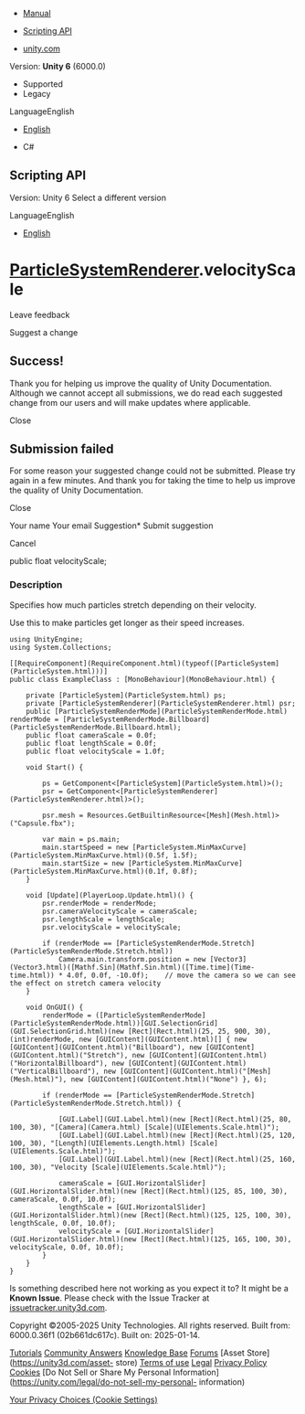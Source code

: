 [ ]()

  * [Manual](../Manual/index.html)
  * [Scripting API](../ScriptReference/index.html)

  * [unity.com](https://unity.com/)

Version: **Unity 6** (6000.0)

  * Supported
  * Legacy

LanguageEnglish

  * [English]()

  * C#

[ ](https://docs.unity3d.com)

## Scripting API

Version: Unity 6 Select a different version

LanguageEnglish

  * [English]()

#  [ParticleSystemRenderer](ParticleSystemRenderer.html).velocityScale

Leave feedback

Suggest a change

## Success!

Thank you for helping us improve the quality of Unity Documentation. Although
we cannot accept all submissions, we do read each suggested change from our
users and will make updates where applicable.

Close

## Submission failed

For some reason your suggested change could not be submitted. Please <a>try
again</a> in a few minutes. And thank you for taking the time to help us
improve the quality of Unity Documentation.

Close

Your name Your email Suggestion* Submit suggestion

Cancel

[ ]()

public float velocityScale;

### Description

Specifies how much particles stretch depending on their velocity.

Use this to make particles get longer as their speed increases.

    
    
    using UnityEngine;
    using System.Collections;  
      
    [[RequireComponent](RequireComponent.html)(typeof([ParticleSystem](ParticleSystem.html)))]
    public class ExampleClass : [MonoBehaviour](MonoBehaviour.html) {  
      
        private [ParticleSystem](ParticleSystem.html) ps;
        private [ParticleSystemRenderer](ParticleSystemRenderer.html) psr;
        public [ParticleSystemRenderMode](ParticleSystemRenderMode.html) renderMode = [ParticleSystemRenderMode.Billboard](ParticleSystemRenderMode.Billboard.html);
        public float cameraScale = 0.0f;
        public float lengthScale = 0.0f;
        public float velocityScale = 1.0f;  
      
        void Start() {  
      
            ps = GetComponent<[ParticleSystem](ParticleSystem.html)>();
            psr = GetComponent<[ParticleSystemRenderer](ParticleSystemRenderer.html)>();  
      
            psr.mesh = Resources.GetBuiltinResource<[Mesh](Mesh.html)>("Capsule.fbx");  
      
            var main = ps.main;
            main.startSpeed = new [ParticleSystem.MinMaxCurve](ParticleSystem.MinMaxCurve.html)(0.5f, 1.5f);
            main.startSize = new [ParticleSystem.MinMaxCurve](ParticleSystem.MinMaxCurve.html)(0.1f, 0.8f);
        }  
      
        void [Update](PlayerLoop.Update.html)() {
            psr.renderMode = renderMode;
            psr.cameraVelocityScale = cameraScale;
            psr.lengthScale = lengthScale;
            psr.velocityScale = velocityScale;  
      
            if (renderMode == [ParticleSystemRenderMode.Stretch](ParticleSystemRenderMode.Stretch.html))
                Camera.main.transform.position = new [Vector3](Vector3.html)([Mathf.Sin](Mathf.Sin.html)([Time.time](Time-time.html)) * 4.0f, 0.0f, -10.0f);    // move the camera so we can see the effect on stretch camera velocity
        }  
      
        void OnGUI() {
            renderMode = ([ParticleSystemRenderMode](ParticleSystemRenderMode.html))[GUI.SelectionGrid](GUI.SelectionGrid.html)(new [Rect](Rect.html)(25, 25, 900, 30), (int)renderMode, new [GUIContent](GUIContent.html)[] { new [GUIContent](GUIContent.html)("Billboard"), new [GUIContent](GUIContent.html)("Stretch"), new [GUIContent](GUIContent.html)("HorizontalBillboard"), new [GUIContent](GUIContent.html)("VerticalBillboard"), new [GUIContent](GUIContent.html)("[Mesh](Mesh.html)"), new [GUIContent](GUIContent.html)("None") }, 6);  
      
            if (renderMode == [ParticleSystemRenderMode.Stretch](ParticleSystemRenderMode.Stretch.html)) {  
      
                [GUI.Label](GUI.Label.html)(new [Rect](Rect.html)(25, 80, 100, 30), "[Camera](Camera.html) [Scale](UIElements.Scale.html)");
                [GUI.Label](GUI.Label.html)(new [Rect](Rect.html)(25, 120, 100, 30), "[Length](UIElements.Length.html) [Scale](UIElements.Scale.html)");
                [GUI.Label](GUI.Label.html)(new [Rect](Rect.html)(25, 160, 100, 30), "Velocity [Scale](UIElements.Scale.html)");  
      
                cameraScale = [GUI.HorizontalSlider](GUI.HorizontalSlider.html)(new [Rect](Rect.html)(125, 85, 100, 30), cameraScale, 0.0f, 10.0f);
                lengthScale = [GUI.HorizontalSlider](GUI.HorizontalSlider.html)(new [Rect](Rect.html)(125, 125, 100, 30), lengthScale, 0.0f, 10.0f);
                velocityScale = [GUI.HorizontalSlider](GUI.HorizontalSlider.html)(new [Rect](Rect.html)(125, 165, 100, 30), velocityScale, 0.0f, 10.0f);
            }
        }
    }
    

Is something described here not working as you expect it to? It might be a
**Known Issue**. Please check with the Issue Tracker at
[issuetracker.unity3d.com](https://issuetracker.unity3d.com).

Copyright ©2005-2025 Unity Technologies. All rights reserved. Built from:
6000.0.36f1 (02b661dc617c). Built on: 2025-01-14.

[Tutorials](https://unity3d.com/learn) [Community
Answers](https://answers.unity3d.com) [Knowledge
Base](https://support.unity3d.com/hc/en-us)
[Forums](https://forum.unity3d.com) [Asset Store](https://unity3d.com/asset-
store) [Terms of use](https://docs.unity3d.com/Manual/TermsOfUse.html)
[Legal](https://unity.com/legal) [Privacy
Policy](https://unity.com/legal/privacy-policy)
[Cookies](https://unity.com/legal/cookie-policy) [Do Not Sell or Share My
Personal Information](https://unity.com/legal/do-not-sell-my-personal-
information)

[Your Privacy Choices (Cookie Settings)](javascript:void\(0\);)

